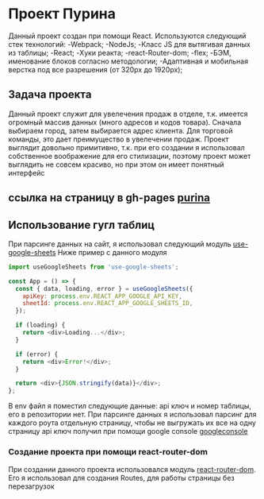 # Проект Пурина
Данный проект создан при помощи React.
Используются следующий стек технологий:
-Webpack;
-NodeJs;
-Класс JS для вытягивая данных из таблицы;
-React;
-Хуки реакта;
-react-Router-dom;
-flex;
-БЭМ, именование блоков согласно методологии;
-Адаптивная и мобильная верстка под все разрешения (от 320px до 1920px);

## Задача проекта
Данный проект служит для увелечения продаж в отделе, т.к. имеется огромный массив данных (много адресов и кодов товара). Сначала выбираем город, затем выбирается адрес клиента. Для торговой команды, это дает преимущество в увелечении продаж. Проект выглядит довольно примитивно, т.к. при его создании я использовал собственное воображение для его стилизации, поэтому проект может выглядить не совсем красиво, но при этом он имеет понятный интерфейс

## ссылка на страницу в gh-pages [purina](https://tanasov49.github.io/purina-react/)

## Использование гугл таблиц

При парсинге данных на сайт, я использовал следующий модуль [use-google-sheets](https://www.npmjs.com/package/use-google-sheets)
Ниже пример с данного модуля
```js
import useGoogleSheets from 'use-google-sheets';

const App = () => {
  const { data, loading, error } = useGoogleSheets({
    apiKey: process.env.REACT_APP_GOOGLE_API_KEY,
    sheetId: process.env.REACT_APP_GOOGLE_SHEETS_ID,
  });

  if (loading) {
    return <div>Loading...</div>;
  }

  if (error) {
    return <div>Error!</div>;
  }

  return <div>{JSON.stringify(data)}</div>;
};
```

В env файл я поместил следующие данные: api ключ и номер таблицы, его в репозитории нет.
При парсинге данных я использовал парсинг для каждого роута отдельную страницу, чтобы не выгружать их все на одну страницу
api ключ получил при помощи google console [googleconsole](https://console.cloud.google.com/)

### Создание проекта при помощи react-router-dom

При создании данного проекта использовался модуль [react-router-dom](https://reactrouter.com/). Его я использовал для создания Routes, для работы страницы без перезагрузок

